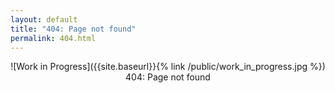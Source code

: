 ```yaml
---
layout: default
title: "404: Page not found"
permalink: 404.html
---
```


<div class="page" markdown="1" style="text-align:center">
  ![Work in Progress]({{site.baseurl}}{% link /public/work_in_progress.jpg %})
  <span display="inline" style="float:center">
  404: Page not found
  </span>
</div>